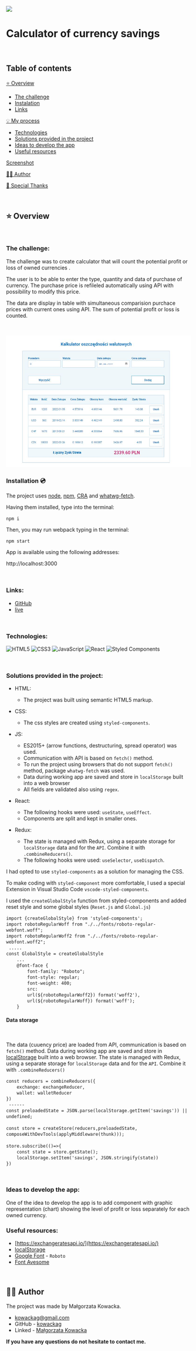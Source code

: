 ![](./public/screen-top.jpg)

# Calculator of currency savings

&nbsp;

## Table of contents

[⭐ Overview](#⭐-overview)
  - [The challenge](#the-challenge)
  - [Instalation](#installation-💿)
  - [Links](#links)

[💡 My process](#💡-my-process)
  - [Technologies](#technologies)
  - [Solutions provided in the project](#solutions-provided-in-the-project)
  - [Ideas to develop the app](#ideas-to-develop-the-app)
  - [Useful resources](#useful-resources)

[Screenshot](#screenshot)

[🙋‍♂️ Author](#🙋‍♂️-author)

[👏 Special Thanks](#👏-special-thanks)

&nbsp;

## ⭐ Overview

&nbsp;

### **The challenge:**

The challenge was to create calculator that will count the potential profit or loss of owned currencies .

The user is to be able to enter the type, quantity and data of purchase of currency. The purchase price is refileled automatically using API with possibility to modify this price.

The data are display in table with simultaneous comparision purchace prices with current ones using API. The sum of potential profit or loss is counted.

&nbsp;

![](./public/screen-calc.jpg)

### **Installation 💿**

The project uses [node](https://nodejs.org/en/), [npm](https://www.npmjs.com/), [CRA](https://create-react-app.dev/) and [whatwg-fetch](https://github.com/github/fetch).

Having them installed, type into the terminal: 
```
npm i
```
Then, you may run webpack typing in the terminal:

```
npm start
```

App is available using the following addresses:

http://localhost:3000

&nbsp;

### **Links:**
- [GitHub](https://github.com/kowackag/calc-price-of-workstation)
- [live](https://kowackag.github.io/calc-price-of-workstation/)

&nbsp;

### **Technologies:**

![HTML5](https://img.shields.io/badge/html5-%23E34F26.svg?style=for-the-badge&logo=html5&logoColor=white)
![CSS3](https://img.shields.io/badge/css3-%231572B6.svg?style=for-the-badge&logo=css3&logoColor=white)
![JavaScript](https://img.shields.io/badge/javascript-%23323330.svg?style=for-the-badge&logo=javascript&logoColor=%23F7DF1E)
![React](https://img.shields.io/badge/react-%2320232a.svg?style=for-the-badge&logo=react&logoColor=%2361DAFB)
![Styled Components](https://img.shields.io/badge/styled--components-DB7093?style=for-the-badge&logo=styled-components&logoColor=white)


&nbsp;
  
### **Solutions provided in the project:**
- HTML:
    - The project was built using semantic HTML5 markup.
- CSS:
    - The css styles are created using `styled-components`.
    
- JS:
    - ES2015+ (arrow functions, destructuring, spread operator) was used.
    - Communication with API is based on `fetch()` method.
    - To run the project using browsers that do not support `fetch()` method, package `whatwg-fetch` was used.    
    - Data during working app are saved and store in `localStorage` built into a web browser
    - All fields are validated also using `regex`.
- React:
    - The following hooks were used: `useState`, `useEffect`.
    - Components are split and kept in smaller ones.
- Redux: 
    - The state is managed with Redux, using a separate storage for `localStorage` data and for the `API`. Combine it with `.combineReducers()`.
    - The following hooks were used: `useSelector`, `useDispatch`.

I had opted to use `styled-components` as a solution for managing the CSS.

To make coding with `styled-component` more comfortable, I used a special Extension in Visual Studio Code `vscode-styled-components`.

I used the `createGlobalStyle` function from styled-components and added reset style and some global styles (`Reset.js` and `Global.js`)

```
import {createGlobalStyle} from 'styled-components';
import robotoRegularWoff from "./../fonts/roboto-regular-webfont.woff";
import robotoRegularWoff2 from "./../fonts/roboto-regular-webfont.woff2";
 .....
const GlobalStyle = createGlobalStyle
    ...
    @font-face {
        font-family: "Roboto";
        font-style: regular;
        font-weight: 400;
        src:
        url(${robotoRegularWoff2}) format('woff2'),
        url(${robotoRegularWoff}) format('woff');
    }
```

#### Data storage

 &nbsp;

The data (cuuency price) are loaded from API, communication is based on `fetch()` method. Data during working app are saved and store in [localStorage](http://kursjs.pl/kurs/storage/storage.php) built into a web browser. The state is managed with Redux, using a separate storage for `localStorage` data and for the `API`. Combine it with `.combineReducers()`

```
const reducers = combineReducers({
    exchange: exchangeReducer,
    wallet: walletReducer
})
 ------
const preloadedState = JSON.parse(localStorage.getItem('savings')) || undefined;

const store = createStore(reducers,preloadedState, composeWithDevTools(applyMiddleware(thunk)));

store.subscribe(()=>{
    const state = store.getState();
    localStorage.setItem('savings', JSON.stringify(state))
})
```

&nbsp;
  
### **Ideas to develop the app:**

One of the idea to develop the app is to add component with graphic representation (chart) showing the level of profit or loss separately for each owned currency.

### **Useful resources:**

- [https://exchangeratesapi.io/](https://exchangeratesapi.io/)
- [localStorage](https://frontstack.pl/czym-jest-local-storage-i-jak-uzywac/) 
- [Google Font](https://fonts.google.com/specimen/Roboto) - `Roboto`
- [Font Avesome](https://fontawesome.com/)

&nbsp;

## 🙋‍♂️ Author

The project was made by Małgorzata Kowacka.
- kowackag@gmail.com
- GitHub - [kowackag](https://github.com/kowackag)
- Linked - [Małgorzata Kowacka](https://www.linkedin.com/in/malgorzata-kowacka)

 **If you have any questions do not hesitate to contact me.**

&nbsp;
